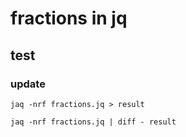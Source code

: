 # fractions in jq

## test

### update

```shell
jaq -nrf fractions.jq > result
```

```shell
jaq -nrf fractions.jq | diff - result
```
